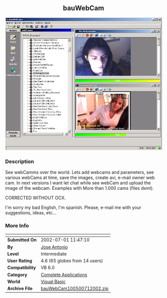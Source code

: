 ﻿<div align="center">

## bauWebCam

<img src="PIC200271516363116.jpg">
</div>

### Description

See webCamms over the world. Lets add webcams and parameters, see various webCams at time, save the images, create avi, e-mail owner web cam. In next versions I want let chat while see webCam and upload the image of the webcam. Examples with More than 1.000 cams (files dxml).

CORRECTED WITHOUT OCX.

I'm sorry my bad English, I'm spanish. Please, e-mail me with your suggestions, ideas, etc...
 
### More Info
 


<span>             |<span>
---                |---
**Submitted On**   |2002-07-01 11:47:10
**By**             |[Jose Antonio](https://github.com/Planet-Source-Code/PSCIndex/blob/master/ByAuthor/jose-antonio.md)
**Level**          |Intermediate
**User Rating**    |4.6 (65 globes from 14 users)
**Compatibility**  |VB 6\.0
**Category**       |[Complete Applications](https://github.com/Planet-Source-Code/PSCIndex/blob/master/ByCategory/complete-applications__1-27.md)
**World**          |[Visual Basic](https://github.com/Planet-Source-Code/PSCIndex/blob/master/ByWorld/visual-basic.md)
**Archive File**   |[bauWebCam100500712002\.zip](https://github.com/Planet-Source-Code/jose-antonio-bauwebcam__1-36428/archive/master.zip)








